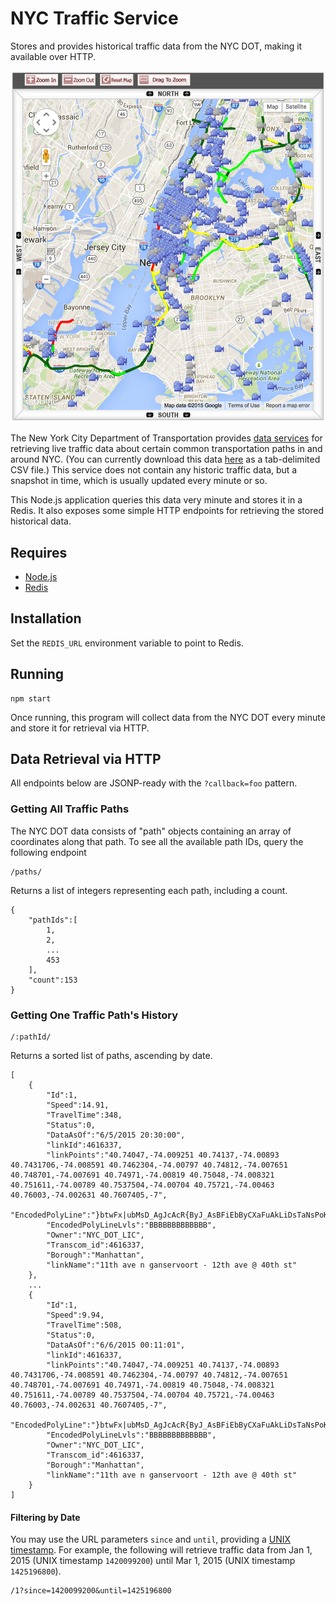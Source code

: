 # NYC Traffic Service

Stores and provides historical traffic data from the NYC DOT, making it available over HTTP.

![NYC Live Traffic Map](images/traffic_map.png)

The New York City Department of Transportation provides [data services](http://www.nyc.gov/html/dot/html/about/datafeeds.shtml#realtime) for retrieving live traffic data about certain common transportation paths in and around NYC. (You can currently download this data [here](http://207.251.86.229/nyc-links-cams/LinkSpeedQuery.txt) as a tab-delimited CSV file.) This service does not contain any historic traffic data, but a snapshot in time, which is usually updated every minute or so.

This Node.js application queries this data very minute and stores it in a Redis. It also exposes some simple HTTP endpoints for retrieving the stored historical data. 

## Requires

- [Node.js](http://nodejs.org)
- [Redis](http://redis.io/)

## Installation

Set the `REDIS_URL` environment variable to point to Redis.

## Running

    npm start

Once running, this program will collect data from the NYC DOT every minute and store it for retrieval via HTTP.

## Data Retrieval via HTTP

All endpoints below are JSONP-ready with the `?callback=foo` pattern.

### Getting All Traffic Paths

The NYC DOT data consists of "path" objects containing an array of coordinates along that path. To see all the available path IDs, query the following endpoint

    /paths/

Returns a list of integers representing each path, including a count.

```
{
    "pathIds":[
        1,
        2,
        ...
        453
    ],
    "count":153
}
```

### Getting One Traffic Path's History

    /:pathId/

Returns a sorted list of paths, ascending by date.

```
[
    {
        "Id":1,
        "Speed":14.91,
        "TravelTime":348,
        "Status":0,
        "DataAsOf":"6/5/2015 20:30:00",
        "linkId":4616337,
        "linkPoints":"40.74047,-74.009251 40.74137,-74.00893 40.7431706,-74.008591 40.7462304,-74.00797 40.74812,-74.007651 40.748701,-74.007691 40.74971,-74.00819 40.75048,-74.008321 40.751611,-74.00789 40.7537504,-74.00704 40.75721,-74.00463 40.76003,-74.002631 40.7607405,-7",
        "EncodedPolyLine":"}btwFx|ubMsD_AgJcAcR{ByJ_AsBFiEbByCXaFuAkLiDsTaNsPoKmCmB",
        "EncodedPolyLineLvls":"BBBBBBBBBBBBB",
        "Owner":"NYC_DOT_LIC",
        "Transcom_id":4616337,
        "Borough":"Manhattan",
        "linkName":"11th ave n ganservoort - 12th ave @ 40th st"
    },
    ...
    {
        "Id":1,
        "Speed":9.94,
        "TravelTime":508,
        "Status":0,
        "DataAsOf":"6/6/2015 00:11:01",
        "linkId":4616337,
        "linkPoints":"40.74047,-74.009251 40.74137,-74.00893 40.7431706,-74.008591 40.7462304,-74.00797 40.74812,-74.007651 40.748701,-74.007691 40.74971,-74.00819 40.75048,-74.008321 40.751611,-74.00789 40.7537504,-74.00704 40.75721,-74.00463 40.76003,-74.002631 40.7607405,-7",
        "EncodedPolyLine":"}btwFx|ubMsD_AgJcAcR{ByJ_AsBFiEbByCXaFuAkLiDsTaNsPoKmCmB",
        "EncodedPolyLineLvls":"BBBBBBBBBBBBB",
        "Owner":"NYC_DOT_LIC",
        "Transcom_id":4616337,
        "Borough":"Manhattan",
        "linkName":"11th ave n ganservoort - 12th ave @ 40th st"
    }
]
```

#### Filtering by Date

You may use the URL parameters `since` and `until`, providing a [UNIX timestamp](http://en.wikipedia.org/wiki/Unix_time). For example, the following will retrieve traffic data from Jan 1, 2015 (UNIX timestamp `1420099200`) until Mar 1, 2015 (UNIX timestamp `1425196800`).

    /1?since=1420099200&until=1425196800

